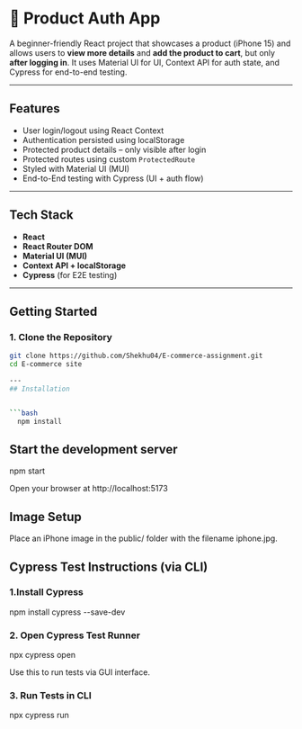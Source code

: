 # 🛒 Product Auth App

A beginner-friendly React project that showcases a product (iPhone 15) and allows users to **view more details** and **add the product to cart**, but only **after logging in**. It uses Material UI for UI, Context API for auth state, and Cypress for end-to-end testing.

---

##  Features

-  User login/logout using React Context
-  Authentication persisted using localStorage
-  Protected product details – only visible after login
-  Protected routes using custom `ProtectedRoute`
-  Styled with Material UI (MUI)
-  End-to-End testing with Cypress (UI + auth flow)

---

##  Tech Stack

- **React**
- **React Router DOM**
- **Material UI (MUI)**
- **Context API + localStorage**
- **Cypress** (for E2E testing)

---




## Getting Started

### 1. Clone the Repository

```bash
git clone https://github.com/Shekhu04/E-commerce-assignment.git
cd E-commerce site

---
## Installation


```bash
  npm install
```
    
## Start the development server

npm start

Open your browser at http://localhost:5173
## Image Setup

Place an iPhone image in the public/ folder with the filename iphone.jpg.
## Cypress Test Instructions (via CLI)

### 1.Install Cypress

npm install cypress --save-dev

### 2. Open Cypress Test Runner

npx cypress open

Use this to run tests via GUI interface.

### 3. Run Tests in CLI 

npx cypress run
